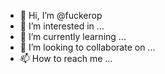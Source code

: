- 👋 Hi, I’m @fuckerop
- 👀 I’m interested in ...
- 🌱 I’m currently learning ...
- 💞️ I’m looking to collaborate on ...
- 📫 How to reach me ...

<!---
fuckerop/fuckerop is a ✨ special ✨ repository because its `README.md` (this file) appears on your GitHub profile.
You can click the Preview link to take a look at your changes.
--->
